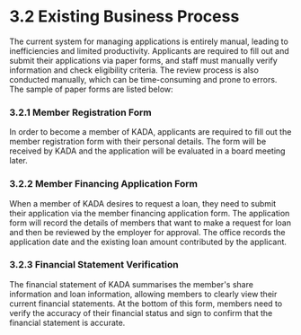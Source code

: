 # 3.2 Existing Business Process
The current system for managing applications is entirely manual, leading to inefficiencies and limited productivity. Applicants are required to fill out and submit their applications via paper forms, and staff must manually verify information and check eligibility criteria. The review process is also conducted manually, which can be time-consuming and prone to errors. The sample of paper forms are listed below:

### 3.2.1 Member Registration Form
In order to become a member of KADA, applicants are required to fill out the member registration form with their personal details. The form will be received by KADA and the application will be evaluated in a board meeting later.

### 3.2.2 Member Financing Application Form
When a member of KADA desires to request a loan, they need to submit their application via the member financing application form. The application form will record the details of members that want to make a request for loan and then be reviewed by the employer for approval. The office records the application date and the existing loan amount contributed by the applicant.

### 3.2.3 Financial Statement Verification
The financial statement of KADA summarises the member's share information and loan information, allowing members to clearly view their current financial statements. At the bottom of this form, members need to verify the accuracy of their financial status and sign to confirm that the financial statement is accurate.

